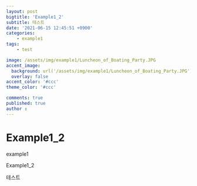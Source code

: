 ```yaml
---
layout: post
bigtitle: 'Example1_2'
subtitle: 테스트
date: '2021-06-15 12:45:51 +0900'
categories:
    - example1
tags:
    - test

image: /assets/img/example1/Luncheon_of_Boating_Party.JPG
accent_image: 
  background: url('/assets/img/example1/Luncheon_of_Boating_Party.JPG') center/cover
  overlay: false
accent_color: '#ccc'
theme_color: '#ccc'

comments: true
published: true
author : 
---
```


# Example1_2

example1

Example1_2

테스트